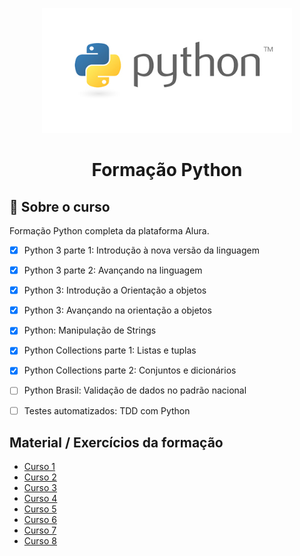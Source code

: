 <p align="center">
  <img src="/imagens/python.jpeg" alt="python" width=400 height=200>
</p>

<h1 align="center">
    Formação Python
</h1>
 

## :notebook_with_decorative_cover: Sobre o curso

Formação Python completa da plataforma Alura.
 - [x] Python 3 parte 1: Introdução à nova versão da linguagem
 - [x] Python 3 parte 2: Avançando na linguagem
 - [x] Python 3: Introdução a Orientação a objetos
 - [x] Python 3: Avançando na orientação a objetos
 - [x] Python: Manipulação de Strings
 - [x] Python Collections parte 1: Listas e tuplas
 - [x] Python Collections parte 2: Conjuntos e dicionários
 - [ ] Python Brasil: Validação de dados no padrão nacional
 - [ ] Testes automatizados: TDD com Python


## Material / Exercícios da formação
 - [Curso 1][1]
 - [Curso 2][2]
 - [Curso 3][3]
 - [Curso 4][4]
 - [Curso 5][5]
 - [Curso 6][6]
 - [Curso 7][7]
 - [Curso 8][8]
 
[1]: https://github.com/amandazk/estudo-python/tree/main/curso-1
[2]: https://github.com/amandazk/estudo-python/tree/main/curso-2
[3]: https://github.com/amandazk/estudo-python/tree/main/curso-3
[4]: https://github.com/amandazk/estudo-python/tree/main/curso-4
[5]: https://github.com/amandazk/estudo-python/tree/main/curso-5
[6]: https://github.com/amandazk/estudo-python/tree/main/curso-6
[7]: https://github.com/amandazk/estudo-python/tree/main/curso-7
[8]: https://github.com/amandazk/estudo-python/tree/main/curso-8

